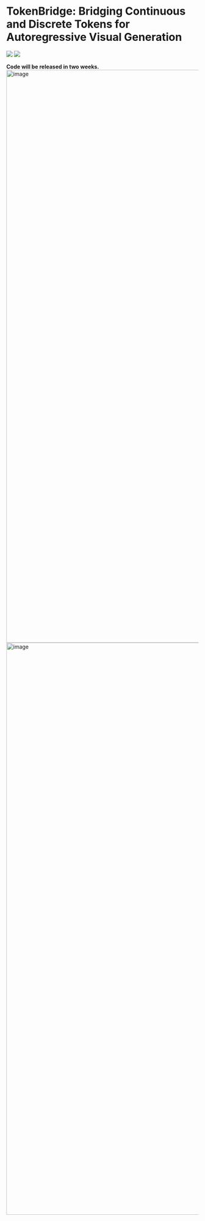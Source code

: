 # TokenBridge: Bridging Continuous and Discrete Tokens for Autoregressive Visual Generation
<a href='https://yuqingwang1029.github.io/TokenBridge/'><img src='https://img.shields.io/badge/Project-Page-Green'></a>
<a href=''><img src='https://img.shields.io/badge/TokenBridge-Arxiv-red'></a>

**Code will be released in two weeks.**
<img width="1502" alt="image" src="https://github.com/user-attachments/assets/52e05ab0-5f53-41cd-a0d5-c0977de1bdf8" />
<img width="1500" alt="image" src="https://github.com/user-attachments/assets/bc76ca3a-ab24-4eca-8566-58b391b3c892" />


